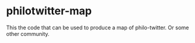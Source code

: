 # philotwitter-map
This the code that can be used to produce a map of philo-twitter. Or some other community.
